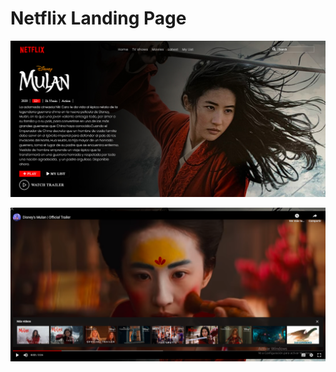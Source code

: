 # Netflix Landing Page

![Netflix](./src/images/banner.png) 

![ScreenShot](./src/images/video1.png)